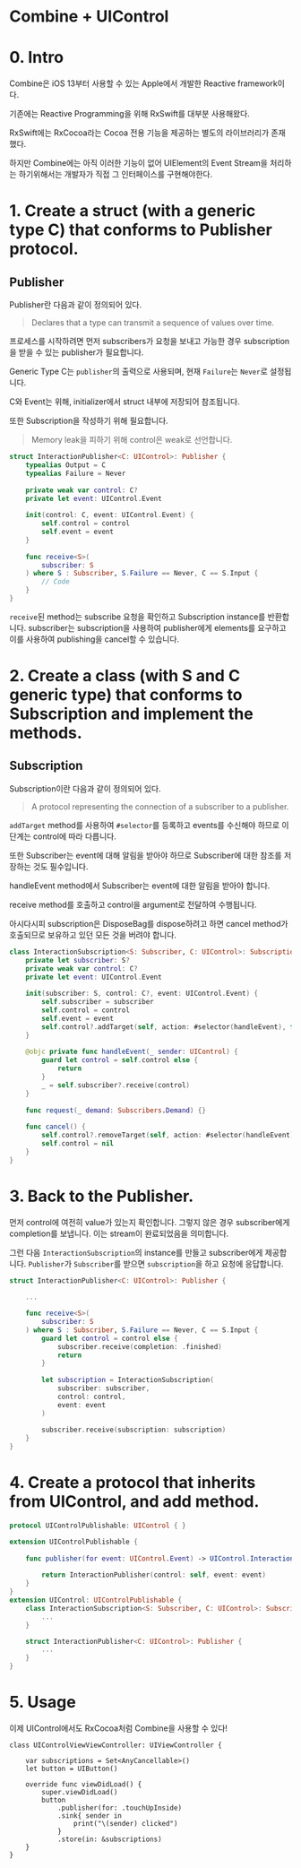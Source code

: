 # Combine + UIControl

# 0. Intro

Combine은 iOS 13부터 사용할 수 있는 Apple에서 개발한 Reactive framework이다.

기존에는 Reactive Programming을 위해 RxSwift를 대부분 사용해왔다.

RxSwift에는 RxCocoa라는 Cocoa 전용 기능을 제공하는 별도의 라이브러리가 존재했다.

하지만 Combine에는 아직 이러한 기능이 없어 UIElement의 Event Stream을 처리하는 하기위해서는 개발자가 직접 그 인터페이스를 구현해야한다.

# 1. Create a struct (with a generic type C) that conforms to Publisher protocol.
## **Publisher**
Publisher란 다음과 같이 정의되어 있다.

> Declares that a type can transmit a sequence of values over time.

프로세스를 시작하려면 먼저 subscribers가 요청을 보내고 가능한 경우 subscription을 받을 수 있는 publisher가 필요합니다.

Generic Type C는 `publisher`의 출력으로 사용되며, 현재 `Failure`는 `Never`로 설정됩니다.

C와 Event는  위해, initializer에서 struct 내부에 저장되어 참조됩니다.

또한 Subscription을 작성하기 위해 필요합니다.

> Memory leak을 피하기 위해 control은 weak로 선언합니다.

``` Swift 
struct InteractionPublisher<C: UIControl>: Publisher {
    typealias Output = C
    typealias Failure = Never
    
    private weak var control: C?
    private let event: UIControl.Event
    
    init(control: C, event: UIControl.Event) {
        self.control = control
        self.event = event
    }
    
    func receive<S>(
        subscriber: S
    ) where S : Subscriber, S.Failure == Never, C == S.Input {
        // Code
    }
}
```

`receive`된 method는 subscribe 요청을 확인하고 Subscription instance를 반환합니다. subscriber는 subscription을 사용하여 publisher에게 elements를 요구하고 이를 사용하여 publishing을 cancel할 수 있습니다.

# 2. Create a class (with S and C generic type) that conforms to Subscription and implement the methods.
## **Subscription**
Subscription이란 다음과 같이 정의되어 있다.

> A protocol representing the connection of a subscriber to a publisher.

`addTarget` method를 사용하여 `#selector`를 등록하고 events를 수신해야 하므로 이 단계는 control에 따라 다릅니다.

또한 Subscriber는 event에 대해 알림을 받아야 하므로 Subscriber에 대한 참조를 저장하는 것도 필수입니다.

handleEvent method에서 Subscriber는 event에 대한 알림을 받아야 합니다.

receive method를 호출하고 control을 argument로 전달하여 수행됩니다.

아시다시피 subscription은 DisposeBag를 dispose하려고 하면 cancel method가 호출되므로 보유하고 있던 모든 것을 버려야 합니다.

``` swift
class InteractionSubscription<S: Subscriber, C: UIControl>: Subscription where S.Input == C {
    private let subscriber: S?
    private weak var control: C?
    private let event: UIControl.Event
    
    init(subscriber: S, control: C?, event: UIControl.Event) {
        self.subscriber = subscriber
        self.control = control
        self.event = event
        self.control?.addTarget(self, action: #selector(handleEvent), for: event)
    }
    
    @objc private func handleEvent(_ sender: UIControl) {
        guard let control = self.control else {
            return
        }
        _ = self.subscriber?.receive(control)
    }
    
    func request(_ demand: Subscribers.Demand) {}
    
    func cancel() {
        self.control?.removeTarget(self, action: #selector(handleEvent), for: self.event)
        self.control = nil
    }
}
```

# 3. Back to the Publisher.

먼저 control에 여전히 value가 있는지 확인합니다. 그렇지 않은 경우 subscriber에게 completion를 보냅니다. 이는 stream이 완료되었음을 의미합니다.

그런 다음 `InteractionSubscription`의 instance를 만들고 subscriber에게 제공합니다. `Publisher`가 `Subscriber`를 받으면 `subscription`을 하고 요청에 응답합니다.

``` swift
struct InteractionPublisher<C: UIControl>: Publisher {
    
    ...

    func receive<S>(
        subscriber: S
    ) where S : Subscriber, S.Failure == Never, C == S.Input {
        guard let control = control else {
            subscriber.receive(completion: .finished)
            return
        }
        
        let subscription = InteractionSubscription(
            subscriber: subscriber,
            control: control,
            event: event
        )
        
        subscriber.receive(subscription: subscription)
    }
}
```

# 4. Create a protocol that inherits from UIControl, and add method.

``` swift
protocol UIControlPublishable: UIControl { }

extension UIControlPublishable {
    
    func publisher(for event: UIControl.Event) -> UIControl.InteractionPublisher<Self> {
        
        return InteractionPublisher(control: self, event: event)
    }
}
extension UIControl: UIControlPublishable {
    class InteractionSubscription<S: Subscriber, C: UIControl>: Subscription where S.Input == C  {
        ...
    }

    struct InteractionPublisher<C: UIControl>: Publisher {
        ...
    }
}
```

# 5. Usage

이제 UIControl에서도 RxCocoa처럼 Combine을 사용할 수 있다!

```
class UIControlViewViewController: UIViewController {
    
    var subscriptions = Set<AnyCancellable>()
    let button = UIButton()
    
    override func viewDidLoad() {
        super.viewDidLoad()
        button
            .publisher(for: .touchUpInside)
            .sink{ sender in
                print("\(sender) clicked")
            }
            .store(in: &subscriptions)
    }
}
```